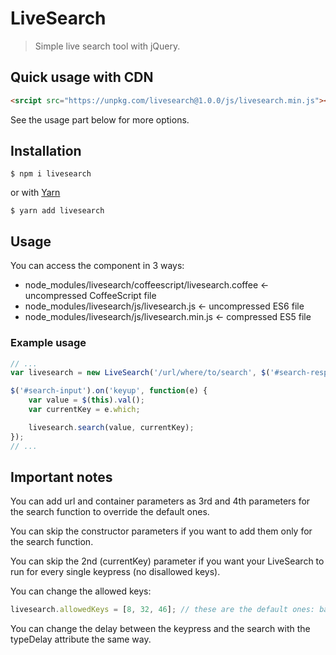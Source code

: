 # LiveSearch

> Simple live search tool with jQuery.

## Quick usage with CDN
```html
<srcipt src="https://unpkg.com/livesearch@1.0.0/js/livesearch.min.js"><script>
```

See the usage part below for more options.

## Installation

```console
$ npm i livesearch
```

or with [Yarn](https://yarnpkg.com/lang/en/)

```console
$ yarn add livesearch
```

## Usage

You can access the component in 3 ways:
- node_modules/livesearch/coffeescript/livesearch.coffee <- uncompressed CoffeeScript file
- node_modules/livesearch/js/livesearch.js <- uncompressed ES6 file
- node_modules/livesearch/js/livesearch.min.js <- compressed ES5 file

### Example usage

```javascript
// ...
var livesearch = new LiveSearch('/url/where/to/search', $('#search-response-container'));

$('#search-input').on('keyup', function(e) {
    var value = $(this).val();
    var currentKey = e.which;

    livesearch.search(value, currentKey);
});
// ...
```

## Important notes

You can add url and container parameters as 3rd and 4th parameters for the search function to override the default ones.

You can skip the constructor parameters if you want to add them only for the search function.

You can skip the 2nd (currentKey) parameter if you want your LiveSearch to run for every single keypress (no disallowed keys).

You can change the allowed keys:

```javascript
livesearch.allowedKeys = [8, 32, 46]; // these are the default ones: backspace, space and delete
```

You can change the delay between the keypress and the search with the typeDelay attribute the same way.
